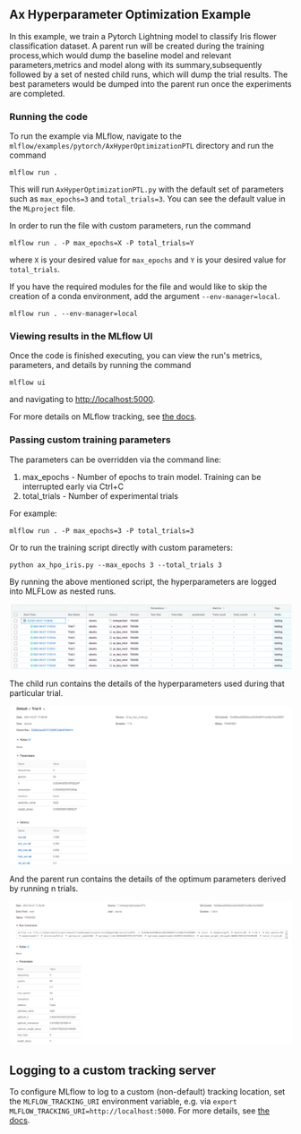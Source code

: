 ## Ax Hyperparameter Optimization Example 
In this example, we train a Pytorch Lightning model to classify Iris flower classification dataset.
A parent run will be created during the training process,which would dump the baseline model and relevant parameters,metrics and model along with its summary,subsequently followed by a set of nested child runs, which will dump the trial results.
The best parameters would be dumped into the parent run once the experiments are completed.

### Running the code
To run the example via MLflow, navigate to the `mlflow/examples/pytorch/AxHyperOptimizationPTL` directory and run the command

```
mlflow run .
```

This will run `AxHyperOptimizationPTL.py` with the default set of parameters such as `max_epochs=3` and `total_trials=3`. You can see the default value in the `MLproject` file.

In order to run the file with custom parameters, run the command

```
mlflow run . -P max_epochs=X -P total_trials=Y
```

where `X` is your desired value for `max_epochs` and `Y` is your desired value for `total_trials`.

If you have the required modules for the file and would like to skip the creation of a conda environment, add the argument `--env-manager=local`.

```
mlflow run . --env-manager=local
```

### Viewing results in the MLflow UI

Once the code is finished executing, you can view the run's metrics, parameters, and details by running the command

```
mlflow ui
```

and navigating to [http://localhost:5000](http://localhost:5000).

For more details on MLflow tracking, see [the docs](https://www.mlflow.org/docs/latest/tracking.html#mlflow-tracking).

### Passing custom training parameters

The parameters can be overridden via the command line:

1. max_epochs - Number of epochs to train model. Training can be interrupted early via Ctrl+C
2. total_trials - Number of experimental trials


For example:
```
mlflow run . -P max_epochs=3 -P total_trials=3
```
Or to run the training script directly with custom parameters:

```
python ax_hpo_iris.py --max_epochs 3 --total_trials 3
```

By running the above mentioned script, the hyperparameters are logged into MLFLow as nested runs.

![Ax HPO Runs](screenshots/ax_hpo.png)

The child run contains the details of the hyperparameters used during that particular trial.

![Trial Run](screenshots/trial_run.png)

And the parent run contains the details of the optimum parameters derived by running n trials.

![Parent Run](screenshots/parent_run.png)

## Logging to a custom tracking server
To configure MLflow to log to a custom (non-default) tracking location, set the `MLFLOW_TRACKING_URI` environment variable, e.g. via `export MLFLOW_TRACKING_URI=http://localhost:5000`. For more details, see [the docs](https://mlflow.org/docs/latest/tracking.html#where-runs-are-recorded).
